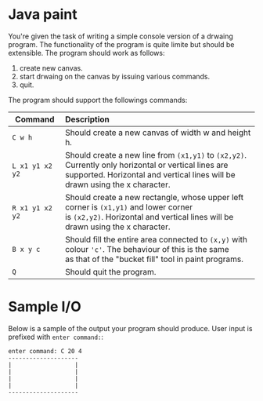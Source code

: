 # Java paint
You're given the task of writing a simple console version of a drwaing program. The functionality of the program is quite limite but should be extensible. The program should work as follows:

1. create new canvas.
2. start drwaing on the canvas by issuing various commands.
3. quit.

The program should support the followings commands:

| Command          | Description                                                                                          |
|------------------| :--------------------------------------------------------------------------------------------------- |
| `C w h`          | Should create a new canvas  of width w and height h. |
| `L x1 y1 x2 y2`  | Should create a new line from `(x1,y1)` to `(x2,y2)`. Currently only horizontal or vertical lines are<br /> supported. Horizontal and vertical lines will be drawn using the x character. |
| `R x1 y1 x2 y2`  | Should create a new rectangle, whose upper left corner is `(x1,y1)` and lower corner<br /> is `(x2,y2)`. Horizontal and vertical lines will be drawn using the x character. |
| `B x y c`        | Should fill the entire area connected to `(x,y)` with colour `'c'`. The behaviour of this is the same<br /> as that of the "bucket fill" tool in paint programs. |
| `Q`              | Should quit the program. |

# Sample I/O
Below is a sample of the output your program should produce. User input is prefixed with `enter command:`:
	
```	
enter command: C 20 4
--------------------
|                  |
|                  |
|                  |
|                  |
--------------------
```
	
